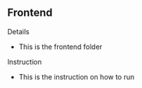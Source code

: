 ## Frontend

Details
-  This is the frontend folder

Instruction
- This is the instruction on how to run
